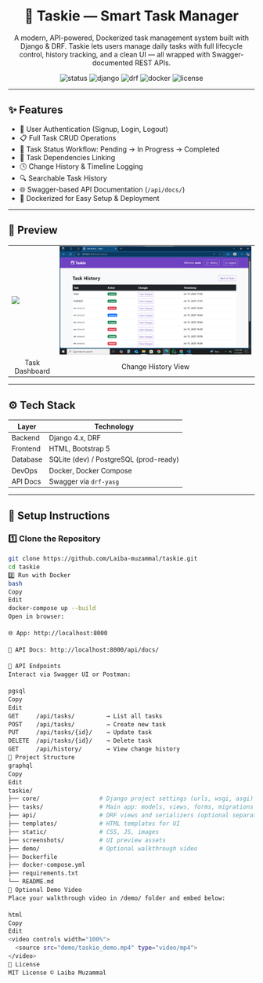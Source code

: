 <h1 align="center">🧠 Taskie — Smart Task Manager</h1>

<p align="center">
  A modern, API-powered, Dockerized task management system built with Django & DRF. Taskie lets users manage daily tasks with full lifecycle control, history tracking, and a clean UI — all wrapped with Swagger-documented REST APIs.
</p>

<div align="center">
  <img src="https://img.shields.io/badge/Status-Production-brightgreen" alt="status"/>
  <img src="https://img.shields.io/badge/Django-4.x-success" alt="django"/>
  <img src="https://img.shields.io/badge/DRF-Enabled-blue" alt="drf"/>
  <img src="https://img.shields.io/badge/Docker-Ready-blue" alt="docker"/>
  <img src="https://img.shields.io/badge/License-MIT-yellow" alt="license"/>
</div>

---

## ✨ Features

- 🔐 User Authentication (Signup, Login, Logout)
- 📋 Full Task CRUD Operations
- 🔄 Task Status Workflow: Pending → In Progress → Completed
- 🔗 Task Dependencies Linking
- 🕓 Change History & Timeline Logging
- 🔍 Searchable Task History
- 🌐 Swagger-based API Documentation (`/api/docs/`)
- 🐳 Dockerized for Easy Setup & Deployment

---

## 📸 Preview

<table>
  <tr>
    <td><img src="screenshots/dashboard.png" width="100%"/></td>
    <td><img src="screenshots/history.png" width="100%"/></td>
  </tr>
  <tr>
    <td align="center">Task Dashboard</td>
    <td align="center">Change History View</td>
  </tr>
</table>

---

## ⚙️ Tech Stack

| Layer      | Technology                |
|------------|---------------------------|
| Backend    | Django 4.x, DRF            |
| Frontend   | HTML, Bootstrap 5          |
| Database   | SQLite (dev) / PostgreSQL (prod-ready) |
| DevOps     | Docker, Docker Compose     |
| API Docs   | Swagger via `drf-yasg`     |

---

## 🚀 Setup Instructions

### 1️⃣ Clone the Repository

```bash
git clone https://github.com/Laiba-muzammal/taskie.git
cd taskie
2️⃣ Run with Docker
bash
Copy
Edit
docker-compose up --build
Open in browser:

🌐 App: http://localhost:8000

📘 API Docs: http://localhost:8000/api/docs/

🔌 API Endpoints
Interact via Swagger UI or Postman:

pgsql
Copy
Edit
GET     /api/tasks/         → List all tasks  
POST    /api/tasks/         → Create new task  
PUT     /api/tasks/{id}/    → Update task  
DELETE  /api/tasks/{id}/    → Delete task  
GET     /api/history/       → View change history  
🧩 Project Structure
graphql
Copy
Edit
taskie/
├── core/                 # Django project settings (urls, wsgi, asgi)
├── tasks/                # Main app: models, views, forms, migrations
├── api/                  # DRF views and serializers (optional separation)
├── templates/            # HTML templates for UI
├── static/               # CSS, JS, images
├── screenshots/          # UI preview assets
├── demo/                 # Optional walkthrough video
├── Dockerfile
├── docker-compose.yml
├── requirements.txt
└── README.md
🎥 Optional Demo Video
Place your walkthrough video in /demo/ folder and embed below:

html
Copy
Edit
<video controls width="100%">
  <source src="demo/taskie_demo.mp4" type="video/mp4">
</video>
🧾 License
MIT License © Laiba Muzammal

